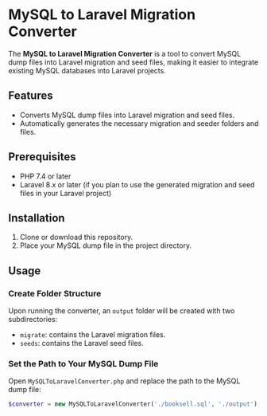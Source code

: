 # MySQL to Laravel Migration Converter

The **MySQL to Laravel Migration Converter** is a tool to convert MySQL dump files into Laravel migration and seed files, making it easier to integrate existing MySQL databases into Laravel projects.

## Features
- Converts MySQL dump files into Laravel migration and seed files.
- Automatically generates the necessary migration and seeder folders and files.

## Prerequisites
- PHP 7.4 or later
- Laravel 8.x or later (if you plan to use the generated migration and seed files in your Laravel project)

## Installation
1. Clone or download this repository.
2. Place your MySQL dump file in the project directory.

## Usage

### Create Folder Structure

Upon running the converter, an `output` folder will be created with two subdirectories:
- `migrate`: contains the Laravel migration files.
- `seeds`: contains the Laravel seed files.

### Set the Path to Your MySQL Dump File

Open `MySQLToLaravelConverter.php` and replace the path to the MySQL dump file:

```php
$converter = new MySQLToLaravelConverter('./booksell.sql', './output');
